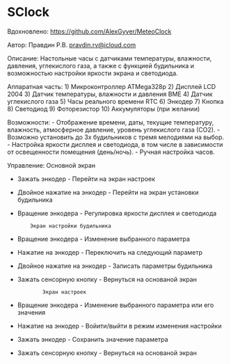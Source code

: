 # SClock
Вдохновлено: https://github.com/AlexGyver/MeteoClock

Автор: Правдин Р.В. pravdin.rv@icloud.com

Описание: Настольные часы с датчиками температуры, влажности, давления, углекислого газа, а также с функцией будильника и возможностью настройки яркости экрана и светодиода.

Аппаратная часть: 1) Микроконтроллер ATMega328p
                  2) Дисплей LCD 2004
                  3) Датчик температуры, влажности и давления BME
                  4) Датчик углекислого газа
                  5) Часы реального времени RTC
                  6) Энкодер
                  7) Кнопка
                  8) Светодиод
                  9) Фоторезистор
                 10) Аккумуляторы (при желании)

Возможности: - Отображение времени, даты, текущие температуру, влажность, атмосферное давление, уровень углекислого газа (СО2).
             - Возможно установить до 3х будильников с тремя мелодиями на выбор.
             - Настройка яркости дисплея и светодиода, в том числе в зависимости от освещенности помещения (день/ночь).
             - Ручная настройка часов.

Управление: 
              Основной экран
- Зажать энкодер - Перейти на экран настроек
- Двойное нажатие на энкодер - Перейти на экран установки будильника
- Вращение энкодера - Регулировка яркости дисплея и светодиода

          Экран настройки будильника
- Вращение энкодера - Изменение выбранного параметра
- Нажатие на энкодер - Переключить на следующий параметр
- Двойное нажатие на энкодер - Записать параметры будильника
- Зажать сенсорную кнопку - Вернуться на основаной экран

              Экран настроек
- Вращение энкодера - Изменение выбранного параметра или его значения
- Нажатие на энкодер - Войити/выйти в режим изменения настройки
- Зажать энкодер - Сохранить значение параметра
- Зажать сенсорную кнопку - Вернуться на основаной экран
